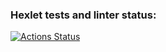 ### Hexlet tests and linter status:
[![Actions Status](https://github.com/ArtemMalafeev/layout-designer-project-lvl1/workflows/hexlet-check/badge.svg)](https://github.com/ArtemMalafeev/layout-designer-project-lvl1/actions)
